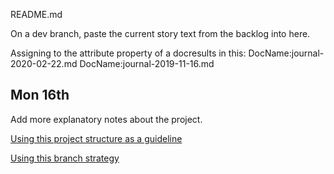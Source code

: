 README.md

On a dev branch, paste the current story text 
from the backlog into here.

Assigning to the attribute property of a docresults in this:
DocName:journal-2020-02-22.md
DocName:journal-2019-11-16.md
## Mon 16th

Add more explanatory notes about the project.

[Using this project structure as a guideline](https://www.jeffknupp.com/blog/2013/08/16/open-sourcing-a-python-project-the-right-way/)

[Using this branch strategy](https://nvie.com/posts/a-successful-git-branching-model/)